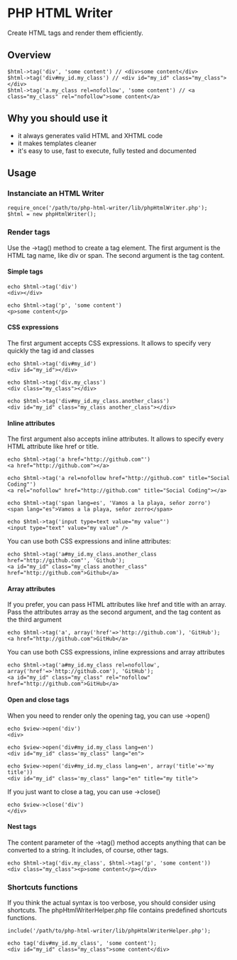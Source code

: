 # PHP HTML Writer

Create HTML tags and render them efficiently.

## Overview

    $html->tag('div', 'some content') // <div>some content</div>
    $html->tag('div#my_id.my_class') // <div id="my_id" class="my_class"></div>
    $html->tag('a.my_class rel=nofollow', 'some content') // <a class="my_class" rel="nofollow">some content</a>

## Why you should use it

 - it always generates valid HTML and XHTML code
 - it makes templates cleaner
 - it's easy to use, fast to execute, fully tested and documented

## Usage

### Instanciate an HTML Writer

    require_once('/path/to/php-html-writer/lib/phpHtmlWriter.php');
    $html = new phpHtmlWriter();

### Render tags

Use the ->tag() method to create a tag element.
The first argument is the HTML tag name, like div or span.
The second argument is the tag content.

#### Simple tags

    echo $html->tag('div')
    <div></div>

    echo $html->tag('p', 'some content')
    <p>some content</p>

#### CSS expressions

The first argument accepts CSS expressions.
It allows to specify very quickly the tag id and classes

    echo $html->tag('div#my_id')
    <div id="my_id"></div>

    echo $html->tag('div.my_class')
    <div class="my_class"></div>

    echo $html->tag('div#my_id.my_class.another_class')
    <div id="my_id" class="my_class another_class"></div>

#### Inline attributes

The first argument also accepts inline attributes.
It allows to specify every HTML attribute like href or title.

    echo $html->tag('a href="http://github.com"')
    <a href="http://github.com"></a>

    echo $html->tag('a rel=nofollow href="http://github.com" title="Social Coding"')
    <a rel="nofollow" href="http://github.com" title="Social Coding"></a>

    echo $html->tag('span lang=es', 'Vamos a la playa, señor zorro')
    <span lang="es">Vamos a la playa, señor zorro</span>

    echo $html->tag('input type=text value="my value"')
    <input type="text" value="my value" />

You can use both CSS expressions and inline attributes:

    echo $html->tag('a#my_id.my_class.another_class href="http://github.com"', 'Github');
    <a id="my_id" class="my_class another_class" href="http://github.com">Github</a>

#### Array attributes

If you prefer, you can pass HTML attributes like href and title with an array.
Pass the attributes array as the second argument, and the tag content as the third argument

    echo $html->tag('a', array('href'=>'http://github.com'), 'GitHub');
    <a href="http://github.com">GitHub</a>

You can use both CSS expressions, inline expressions and array attributes

    echo $html->tag('a#my_id.my_class rel=nofollow', array('href'=>'http://github.com'), 'GitHub');
    <a id="my_id" class="my_class" rel="nofollow" href="http://github.com">GitHub</a>

#### Open and close tags

When you need to render only the opening tag, you can use ->open()

    echo $view->open('div')
    <div>

    echo $view->open('div#my_id.my_class lang=en')
    <div id="my_id" class='my_class" lang="en">

    echo $view->open('div#my_id.my_class lang=en', array('title'=>'my title'))
    <div id="my_id" class='my_class" lang="en" title="my title">

If you just want to close a tag, you can use ->close()

    echo $view->close('div')
    </div>

#### Nest tags

The content parameter of the ->tag() method accepts anything that can be converted to a string.
It includes, of course, other tags.

    echo $html->tag('div.my_class', $html->tag('p', 'some content'))
    <div class="my_class"><p>some content</p></div>

### Shortcuts functions

If you think the actual syntax is too verbose, you should consider using shortcuts.
The phpHtmlWriterHelper.php file contains predefined shortcuts functions.

    include('/path/to/php-html-writer/lib/phpHtmlWriterHelper.php');

    echo tag('div#my_id.my_class', 'some content');
    <div id="my_id" class="my_class">some content</div>